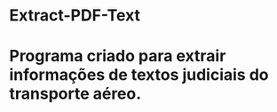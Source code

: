 # Extract-PDF-Text

# Programa criado para extrair informações de textos judiciais do transporte aéreo.
